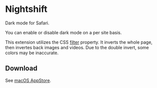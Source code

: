 # Nightshift

Dark mode for Safari.

You can enable or disable dark mode on a per site basis.

This extension utilizes the CSS [filter](https://developer.mozilla.org/en-US/docs/Web/CSS/filter) property. It inverts the whole page, then invertes back images and videos. Due to the double invert, some colors may be inaccurate.

## Download

See [macOS AppStore](https://apps.apple.com/us/app/nightshift-dark-mode/id1561604170).
